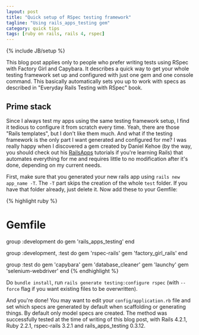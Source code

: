 ```yaml
---
layout: post
title: "Quick setup of RSpec testing framework"
tagline: "Using rails_apps_testing gem"
category: quick tips
tags: [ruby on rails, rails 4, rspec]
---
```

{% include JB/setup %}

This blog post applies only to people who prefer writing tests using RSpec with
Factory Girl and Capybara. It describes a quick way to get your whole testing
framework set up and configured with just one gem and one console command. This
basically automatically sets you up to work with specs as described in
"Everyday Rails Testing with RSpec" book.
<!--break-->

<h2>Prime stack</h2>

Since I always test my apps using the same testing framework setup, I find it
tedious to configure it from scratch every time. Yeah, there are those "Rails
templates", but I don't like them much. And what if the testing framework is the
only part I want generated and configured for me? I was really happy when I
discovered a gem created by Daniel Kehoe (by the way, you should check out his
[RailsApps](http://railsapps.github.io/) tutorials if you're learning Rails)
that automates everything for me and requires little to no modification after
it's done, depending on my current needs.

First, make sure that you generated your new rails app using
```rails new app_name -T```. The ```-T``` part skips the creation of the whole
```test``` folder. If you have that folder already, just delete it. Now add
these to your Gemfile:

{% highlight ruby %}
# Gemfile

group :development do
  gem 'rails_apps_testing'
end

group :development, :test do
  gem 'rspec-rails'
  gem 'factory_girl_rails'
end

group :test do
  gem 'capybara'
  gem 'database_cleaner'
  gem 'launchy'
  gem 'selenium-webdriver'
end
{% endhighlight %}

Do ```bundle install```, run ```rails generate testing:configure rspec``` (with
```--force``` flag if you want existing files to be overwritten).

And you're done! You may want to edit your ```config/application.rb``` file and
set which specs are generated by default when scaffolding or generating things.
By default only model specs are created. The method was successfully tested at
the time of writing of this blog post, with Rails 4.2.1, Ruby 2.2.1, rspec-rails
3.2.1 and rails_apps_testing 0.3.12. 
